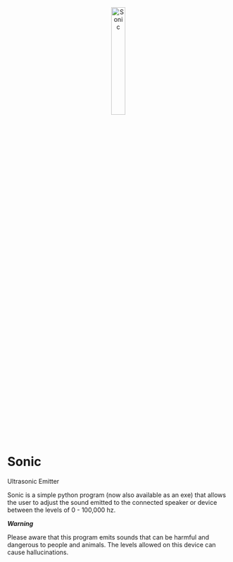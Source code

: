 <center><img src="https://lh3.googleusercontent.com/WSShMSZQqRJQGJ-cjXGLwD-ZcWMGG_fNYIM-zYGZcTFKiWWxUVKk57IbaQ0-8vKIOOAa1mG-bZJaochfZahaoql6rpsE-rC9=s1024" alt="Sonic" width="25%"></center>

# Sonic
Ultrasonic Emitter

Sonic is a simple python program (now also available as an exe) that allows
the user to adjust the sound emitted to the connected speaker or device 
between the levels of 0 - 100,000 hz.

***Warning***

Please aware that this program emits sounds that can be harmful and dangerous 
to people and animals. The levels allowed on this device can cause hallucinations.

